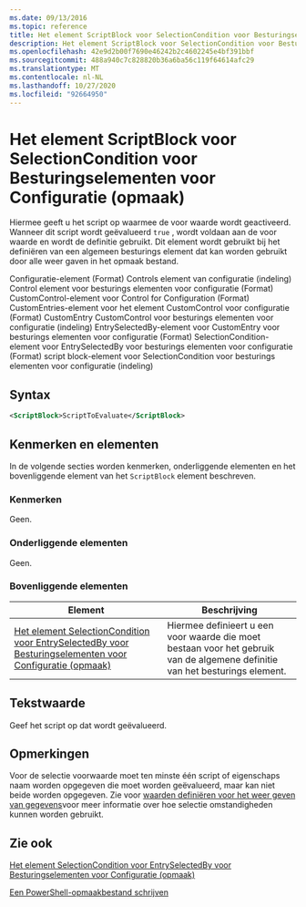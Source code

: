 ```yaml
---
ms.date: 09/13/2016
ms.topic: reference
title: Het element ScriptBlock voor SelectionCondition voor Besturingselementen voor Configuratie (opmaak)
description: Het element ScriptBlock voor SelectionCondition voor Besturingselementen voor Configuratie (opmaak)
ms.openlocfilehash: 42e9d2b00f7690e46242b2c4602245e4bf391bbf
ms.sourcegitcommit: 488a940c7c828820b36a6ba56c119f64614afc29
ms.translationtype: MT
ms.contentlocale: nl-NL
ms.lasthandoff: 10/27/2020
ms.locfileid: "92664950"
---
```

# <a name="scriptblock-element-for-selectioncondition-for-controls-for-configuration-format"></a>Het element ScriptBlock voor SelectionCondition voor Besturingselementen voor Configuratie (opmaak)

Hiermee geeft u het script op waarmee de voor waarde wordt geactiveerd. Wanneer dit script wordt geëvalueerd `true` , wordt voldaan aan de voor waarde en wordt de definitie gebruikt. Dit element wordt gebruikt bij het definiëren van een algemeen besturings element dat kan worden gebruikt door alle weer gaven in het opmaak bestand.

Configuratie-element (Format) Controls element van configuratie (indeling) Control element voor besturings elementen voor configuratie (Format) CustomControl-element voor Control for Configuration (Format) CustomEntries-element voor het element CustomControl voor configuratie (Format) CustomEntry CustomControl voor besturings elementen voor configuratie (indeling) EntrySelectedBy-element voor CustomEntry voor besturings elementen voor configuratie (Format) SelectionCondition-element voor EntrySelectedBy voor besturings elementen voor configuratie (Format) script block-element voor SelectionCondition voor besturings elementen voor configuratie (indeling)

## <a name="syntax"></a>Syntax

```xml
<ScriptBlock>ScriptToEvaluate</ScriptBlock>
```

## <a name="attributes-and-elements"></a>Kenmerken en elementen

In de volgende secties worden kenmerken, onderliggende elementen en het bovenliggende element van het `ScriptBlock` element beschreven.

### <a name="attributes"></a>Kenmerken

Geen.

### <a name="child-elements"></a>Onderliggende elementen

Geen.

### <a name="parent-elements"></a>Bovenliggende elementen

|Element|Beschrijving|
|-------------|-----------------|
|[Het element SelectionCondition voor EntrySelectedBy voor Besturingselementen voor Configuratie (opmaak)](./selectioncondition-element-for-entryselectedby-for-controls-for-configuration-format.md)|Hiermee definieert u een voor waarde die moet bestaan voor het gebruik van de algemene definitie van het besturings element.|

## <a name="text-value"></a>Tekstwaarde

Geef het script op dat wordt geëvalueerd.

## <a name="remarks"></a>Opmerkingen

Voor de selectie voorwaarde moet ten minste één script of eigenschaps naam worden opgegeven die moet worden geëvalueerd, maar kan niet beide worden opgegeven. Zie voor [waarden definiëren voor het weer geven van gegevens](./defining-conditions-for-displaying-data.md)voor meer informatie over hoe selectie omstandigheden kunnen worden gebruikt.

## <a name="see-also"></a>Zie ook

[Het element SelectionCondition voor EntrySelectedBy voor Besturingselementen voor Configuratie (opmaak)](./selectioncondition-element-for-entryselectedby-for-controls-for-configuration-format.md)

[Een PowerShell-opmaakbestand schrijven](./writing-a-powershell-formatting-file.md)
